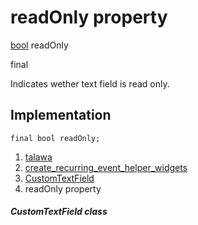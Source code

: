 
<div>

# readOnly property

</div>


[bool](https://api.flutter.dev/flutter/dart-core/bool-class.html)
readOnly


final




Indicates wether text field is read only.



## Implementation

``` language-dart
final bool readOnly;
```







1.  [talawa](../../index.md)
2.  [create_recurring_event_helper_widgets](../../widgets_create_recurring_event_helper_widgets/)
3.  [CustomTextField](../../widgets_create_recurring_event_helper_widgets/CustomTextField-class.md)
4.  readOnly property

##### CustomTextField class







